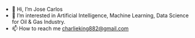 - 👋 Hi, I’m Jose Carlos
- 👀 I’m interested in Artificial Intelligence, Machine Learning, Data Science for Oil & Gas Industry. 
- 📫 How to reach me charlieking882@gmail.com

<!---
jc-charlieman/jc-charlieman is a ✨ special ✨ repository because its `README.md` (this file) appears on your GitHub profile.
You can click the Preview link to take a look at your changes.
--->
